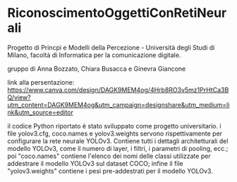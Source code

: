 # RiconoscimentoOggettiConRetiNeurali

Progetto di Princpi e Modelli della Percezione - Università degli Studi di Milano, facoltà di Informatica per la comunicazione digitale.

gruppo di Anna Bozzato, Chiara Busacca e Ginevra Giancone

link alla persentazione:
https://www.canva.com/design/DAGK9MEM4og/4Hrb8RO3v5mz1PrHtCa3BQ/view?utm_content=DAGK9MEM4og&utm_campaign=designshare&utm_medium=link&utm_source=editor

il codice Python riportato è stato sviluppato come progetto universitario. i file yolov3.cfg, coco.names e yolov3.weights servono rispettivamente per configurare la rete neurale YOLOv3. Contiene tutti i dettagli architetturali del modello YOLOv3, come il numero di layer, i filtri, i parametri di pooling, ecc.; poi "coco.names" contiene l'elenco dei nomi delle classi utilizzate per addestrare il modello YOLOv3 sul dataset COCO; infine il file "yolov3.weights" contiene i pesi pre-addestrati per il modello YOLOv3.
